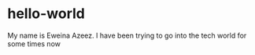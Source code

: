 # hello-world

My name is Eweina Azeez. I have been trying to go into the tech world for some times now
